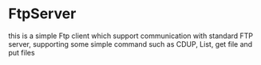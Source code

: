 # FtpServer
this is a simple Ftp client
which support communication with standard FTP server, supporting some simple command such as CDUP, List, get file and put files 
